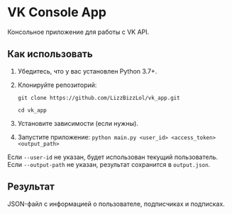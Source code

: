 # VK Console App
Консольное приложение для работы с VK API.

## Как использовать
1. Убедитесь, что у вас установлен Python 3.7+.
2. Клонируйте репозиторий:

   `git clone https://github.com/LizzBizzLol/vk_app.git`

   `cd vk_app`
4. Установите зависимости (если нужны).
5. Запустите приложение:
   `python main.py <user_id> <access_token> <output_path>`

Если `--user-id` не указан, будет использован текущий пользователь.
Если `--output-path` не указан, результат сохранится в `output.json`.

## Результат
JSON-файл с информацией о пользователе, подписчиках и подписках.
